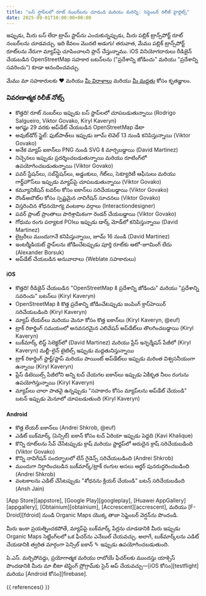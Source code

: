 ```yaml
---
title: "బస్ స్టాప్‌లలో రూట్ నంబర్‌లను చూడండి మరియు మరిన్ని: సెప్టెంబర్ రిలీజ్ హైలైట్స్"
date: 2025-09-01T10:00:00+00:00
---
```


ఇప్పుడు, మీరు బస్ లేదా ట్రామ్ స్టాప్‌ను ఎంచుకున్నప్పుడు, మీరు పబ్లిక్ ట్రాన్స్‌పోర్ట్ రూట్ నంబర్‌లను చూడవచ్చు. ఇది కేవలం మొదటి అడుగు! తరువాత, మేము పబ్లిక్ ట్రాన్స్‌పోర్ట్ రూట్‌లను నేరుగా మ్యాప్‌పై చూపించాలని ప్లాన్ చేస్తున్నాము. iOS వినియోగదారులు రీడిజైన్ చేయబడిన OpenStreetMap సహకార బటన్‌లను ("ప్రదేశాన్ని జోడించు" మరియు "ప్రదేశాన్ని సవరించు") కూడా ఆనందించవచ్చు.

మేము మా సహకారులకు ❤️ మరియు [మీ విరాళాలు](@/donate/index.md) మరియు [మీ మద్దతు](@/contribute/index.md) కోసం కృతజ్ఞులం.

### వివరణాత్మక రిలీజ్ నోట్స్

- కొత్తది! రూట్ నంబర్‌లు ఇప్పుడు బస్ స్టాప్‌లలో చూపబడుతున్నాయి (Rodrigo Salgueiro, Viktor Govako, Kiryl Kaveryn)
- ఆగష్టు 29 వరకు అప్‌డేట్ చేయబడిన OpenStreetMap డేటా
- అవుట్‌డోర్ స్టైల్: ఫుట్‌పాత్‌లు ఇప్పుడు జూమ్ లెవెల్ 13 నుండి కనిపిస్తున్నాయి (Viktor Govako)
- అనేక మ్యాప్ ఐకాన్‌లు PNG నుండి SVG కి మార్చబడ్డాయి (David Martinez)
- నిచ్చెనలు ఇప్పుడు ప్రదర్శించబడుతున్నాయి మరియు రూటింగ్‌లో ఉపయోగించబడుతున్నాయి (Viktor Govako)
- పవర్ స్టేషన్‌లు, సబ్‌స్టేషన్‌లు, అడ్డంకులు, గేట్‌లు, సెక్యూరిటీ ఆఫీసులు మరియు గార్డ్‌హౌస్‌లు ఇప్పుడు మ్యాప్‌పై చూపబడుతున్నాయి (Viktor Govako)
- కమ్యూనికేషన్ టవర్‌ల కోసం ఐకాన్‌లు సరిచేయబడ్డాయి (Viktor Govako)
- రౌండ్‌అబౌట్‌ల కోసం స్పష్టమైన నావిగేషన్ సూచనలు (Viktor Govako)
- విస్తరించిన శోధనయోగ్య వంటకాల వర్గాలు (Interactiondesigner)
- పవర్ ప్లాంట్ ప్రాంతాలు పారిశ్రామికంగా రెండర్ చేయబడ్డాయి (Viktor Govako)
- గోధుమ రంగు పర్యాటక POIలు ఇప్పుడు డార్క్ మోడ్‌లో కనిపిస్తున్నాయి (David Martinez)
- లైబ్రరీలు ముందుగానే కనిపిస్తున్నాయి, జూమ్ 16 నుండి (David Martinez)
- ఇంటర్మీడియట్ స్టాప్‌లను జోడించేటప్పుడు పూర్తి రూట్‌కు ఆటో-జూమింగ్ లేదు (Alexander Borsuk)
- అప్‌డేట్ చేయబడిన అనువాదాలు (Weblate సహకారులు)

#### iOS
- కొత్తది! రీడిజైన్ చేయబడిన "OpenStreetMap కి ప్రదేశాన్ని జోడించు" మరియు "ప్రదేశాన్ని సవరించు" బటన్‌లు (Kiryl Kaveryn)
- OpenStreetMap కి కొత్త ప్రదేశాన్ని జోడించేటప్పుడు జంపింగ్ క్రాస్‌హెయిర్ సరిచేయబడింది (Kiryl Kaveryn)
- మ్యాప్ లేయర్‌లు మరియు మెనూ కోసం కొత్త ఐకాన్‌లు (Kiryl Kaveryn, @euf)
- ట్రాక్ రికార్డింగ్ సమయంలో అనవసరమైన ఎలివేషన్ అప్‌డేట్‌లు తొలగించబడ్డాయి (Kiryl Kaveryn)
- బుక్‌మార్క్ లిస్ట్ సెలెక్టర్‌లో (David Martinez) మరియు ప్లేస్ ఇన్ఫర్మేషన్ పేజీలో (Kiryl Kaveryn) మల్టీ-లైన్ టైటిల్స్ ఇప్పుడు మద్దతునిస్తున్నాయి
- ట్రాక్ రికార్డింగ్ స్టార్ట్/స్టాప్ మరియు పాయింట్ అప్‌డేట్‌లు ఇప్పుడు మరింత విశ్వసనీయంగా ఉన్నాయి (Kiryl Kaveryn)
- ప్లేస్ డిటెయిల్స్ పేజీలోని అన్ని టచ్ చేయగల ఐకాన్‌లు ఇప్పుడు ఏకీకృత నీలం రంగును ఉపయోగిస్తున్నాయి (Kiryl Kaveryn)
- మ్యాప్‌లు చాలా పాతవై ఉన్నప్పుడు "సహకారం కోసం మ్యాప్‌లను అప్‌డేట్ చేయండి" బటన్ ఇప్పుడు మెనూలో చూపబడుతుంది (Kiryl Kaveryn)

#### Android
- కొత్త లేయర్ ఐకాన్‌లు (Andrei Shkrob, @euf)
- ఎడిట్ బుక్‌మార్క్ (పెన్సిల్) ఐకాన్ కోసం టచ్ ఏరియా ఇప్పుడు పెద్దది (Kavi Khalique)
- కొన్ని రూట్‌లను సేవ్ చేసేటప్పుడు క్రాష్ మరియు స్టార్టప్‌లో అరుదైన క్రాష్ సరిచేయబడింది (Viktor Govako)
- కొన్ని నావిగేషన్ సందర్భాలలో లేన్ గైడెన్స్ సరిచేయబడింది (Andrei Shkrob)
- ముందుగా నిర్ధారించబడిన బుక్‌మార్క్/ట్రాక్ రంగుల అసలు ఆర్డర్ పునరుద్ధరించబడింది (Andrei Shkrob)
- వంటకాలను ఎడిట్ చేసేటప్పుడు "శోధనను క్లియర్ చేయండి" బటన్ సరిచేయబడింది (Ansh Jain)

[App Store][appstore], [Google Play][googleplay], [Huawei AppGallery][appgallery], [Obtainium][obtainium], [Accrescent][accrescent], మరియు [F-Droid][fdroid] నుండి Organic Maps యొక్క తాజా సెప్టెంబర్ వెర్షన్‌ను పొందండి.

మీరు ఇంకా ప్రయత్నించకపోతే, మ్యాప్‌పై బుక్‌మార్క్ పేర్లను చూడడానికి మీరు ఇప్పుడు Organic Maps సెట్టింగ్‌లలో ఒక ఫీచర్‌ను ఎనేబుల్ చేయవచ్చు. అలాగే, బుక్‌మార్క్‌లను ఎడిట్ చేయడానికి త్వరిత మార్గంగా పెన్సిల్ ఐకాన్ ✎ ఇప్పుడు ఉపయోగించబడుతుంది.

పి.ఎస్. మర్చిపోవద్దు, ప్రయోగాత్మక మరియు రాబోయే ఫీచర్‌లకు ముందస్తు యాక్సెస్ పొందడానికి మీరు మా బీటా టెస్టింగ్ ప్రోగ్రామ్‌కు సైన్ అప్ చేయవచ్చు—[iOS కోసం][testflight] మరియు [Android కోసం][firebase].

{{ references() }}
